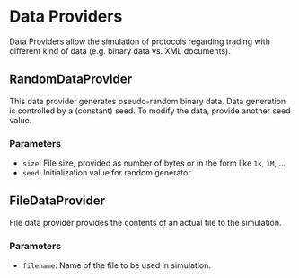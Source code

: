 # Data Providers

Data Providers allow the simulation of protocols regarding trading with different kind of data
(e.g. binary data vs. XML documents).

## RandomDataProvider

This data provider generates pseudo-random binary data.
Data generation is controlled by a (constant) seed.
To modify the data, provide another seed value.


### Parameters

  * `size`: File size, provided as number of bytes or in the form like `1k`, `1M`, ...
  * `seed`: Initialization value for random generator


## FileDataProvider

File data provider provides the contents of an actual file to the simulation.

### Parameters

  * `filename`: Name of the file to be used in simulation.
